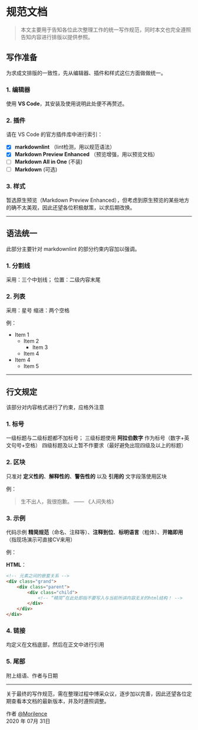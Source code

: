 # 规范文档

> 本文主要用于告知各位此次整理工作的统一写作规范，同时本文也完全遵照告知内容进行排版以提供参照。

## 写作准备

为求成文排版的一致性，先从编辑器、插件和样式这仨方面做做统一。

### 1. 编辑器

使用 **VS Code**，其安装及使用说明此处便不再赘述。

### 2. 插件

请在 VS Code 的官方插件库中进行索引：

* [x] **markdownlint** （lint检测，用以规范语法）
* [x] **Markdown Preview Enhanced** （预览增强，用以预览文档）
* [ ] **Markdown All in One** (不装)
* [ ] **Markdown** (可选)

### 3. 样式

暂选原生预览（Markdown Preview Enhanced），但考虑到原生预览的某些地方的确不太美观，因此还望各位积极献策，以求后期改换。

---

## 语法统一

此部分主要针对 markdownlint 的部分约束内容加以强调。

### 1. 分割线

采用：三个中划线；
位置：二级内容末尾

### 2. 列表

采用：星号
缩进：两个空格

例：

* Item 1
  * Item 2
    * Item 3
  * Item 4
* Item 4
  * Item 5

---

## 行文规定

该部分对内容格式进行了约束，应格外注意

### 1. 标号

一级标题与二级标题都不加标号；
三级标题使用 **阿拉伯数字** 作为标号（数字+英文句号+空格）
四级标题及以上暂不作要求（最好避免出现四级及以上的标题）

### 2. 区块

只准对 **定义性的**、**解释性的**、**警告性的** 以及 **引用的** 文字段落使用区块

例：
> 生不出人，我很抱歉。 —— 《人间失格》

### 3. 示例

代码示例 **精简规范**（命名、注释等）、**注释到位**、**标明语言**（粗体）、**开箱即用**（指现场演示可直接CV来用）

例：

**HTML**：

```html
<!-- 元素之间的嵌套关系 -->
<div class="grand">
    <div class="parent">
        <div class="child">
            <!-- “精简”在此处即指不要写入与当前所讲内容无关的html结构！ -->
        </div>
    </div>
</div>
```

### 4. 链接

均定义在文档底部，然后在正文中进行引用

### 5. 尾部

附上结语、作者与日期

---

关于最终的写作规范，需在整理过程中博采众议，逐步加以完善，因此还望各位定期查看本文档的最新版本，并及时遵照调整。

作者 [@Morilence][home]  
2020 年 07月 31日

[home]: https://github.com/Morilence
